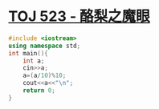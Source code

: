 # [TOJ 523 - 酪梨之魔眼](https://toj.tfcis.org/oj/pro/523/)
```cpp
#include <iostream>
using namespace std;
int main(){
    int a;
    cin>>a;
    a=(a/10)%10;
    cout<<a<<"\n";
    return 0;
}
```
